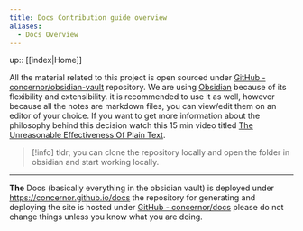 ```yaml
---
title: Docs Contribution guide overview
aliases:
  - Docs Overview
---
```

up:: [[index|Home]]

All the material related to this project is open sourced under [GitHub - concernor/obsidian-vault](https://github.com/concernor/obsidian-vault) repository. We are using [Obsidian](https://obsidian.md/)  because of its flexibility and extensibility. it is recommended to use it as well, however because all the notes are markdown files, you can view/edit them on an editor of your choice. If you want to get more information about the philosophy behind this decision watch this 15 min video titled [The Unreasonable Effectiveness Of Plain Text](https://www.youtube.com/watch?v=WgV6M1LyfNY). 

> [!info] tldr; 
> you can clone the repository locally and open the folder in obsidian and start working locally.

---

**The** Docs (basically everything in the obsidian vault) is deployed under https://concernor.github.io/docs the repository for generating and deploying the site is hosted under [GitHub - concernor/docs](https://github.com/concernor/docs)  please do not change things unless you know what you are doing.